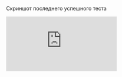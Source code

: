 Скриншот последнего успешного теста

![](https://github.com/Hoaxlt/example-teamcity/blob/master/README.md)
